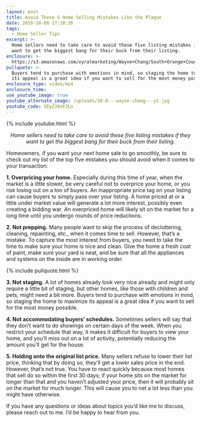 ```yaml
---
layout: post
title: Avoid These 5 Home Selling Mistakes Like the Plague
date: 2018-10-08 17:10:26
tags:
  - Home Seller Tips
excerpt: >-
  Home sellers need to take care to avoid these five listing mistakes if they
  want to get the biggest bang for their buck from their listing.
enclosure: >-
  https://s3.amazonaws.com/vyralmarketing/Wayne+Chang/South+Orange+County+Real+Estate-+Avoid+These+5+Home+Selling+Mistakes+Like+the+Plague.mp4
pullquote: >-
  Buyers tend to purchase with emotions in mind, so staging the home to maximize
  its appeal is a great idea if you want to sell for the most money possible.
enclosure_type: video/mp4
enclosure_time:
use_youtube_image: true
youtube_alternate_image: /uploads/10-8---wayne-chang---yt.jpg
youtube_code: SEyZJ0zPJLo
---
```


{% include youtube.html %}

<p style= "text-align: center;"><em>Home sellers need to take care to avoid these five listing mistakes if they want to get the biggest bang for their buck from their listing.</em></p>

Homeowners, if you want your next home sale to go smoothly, be sure to check out my list of the top five mistakes you should avoid when it comes to your transaction:

**1. Overpricing your home.** Especially during this time of year, when the market is a little slower, be very careful not to overprice your home, or you risk losing out on a ton of buyers. An inappropriate price tag on your listing can cause buyers to simply pass over your listing. A home priced at or a little under market value will generate a lot more interest, possibly even creating a bidding war. An overpriced home will likely sit on the market for a long time until you undergo rounds of price reductions.

**2. Not prepping.** Many people want to skip the process of decluttering, cleaning, repainting, etc., when it comes time to sell. However, that’s a mistake. To capture the most interest from buyers, you need to take the time to make sure your home is nice and clean. Give the home a fresh coat of paint, make sure your yard is neat, and be sure that all the appliances and systems on the inside are in working order.

{% include pullquote.html %}

**3. Not staging.** A lot of homes already look very nice already and might only require a little bit of staging, but other homes, like those with children and pets, might need a bit more. Buyers tend to purchase with emotions in mind, so staging the home to maximize its appeal is a great idea if you want to sell for the most money possible.

**4. Not accommodating buyers’ schedules.** Sometimes sellers will say that they don’t want to do showings on certain days of the week. When you restrict your schedule that way, it makes it difficult for buyers to view your home, and you’ll miss out on a lot of activity, potentially reducing the amount you’ll get for the house.

**5. Holding onto the original list price.** Many sellers refuse to lower their list price, thinking that by doing so, they'll get a lower sales price in the end. However, that’s not true. You have to react quickly because most homes that sell do so within the first 30 days; if your home sits on the market for longer than that and you haven’t adjusted your price, then it will probably sit on the market for much longer. This will cause you to net a lot less than you might have otherwise.

If you have any questions or ideas about topics you’d like me to discuss, please reach out to me. I’d be happy to hear from you.